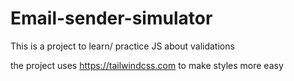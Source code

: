# Email-sender-simulator

This is a project to learn/ practice JS about validations

the project uses https://tailwindcss.com to make styles more easy